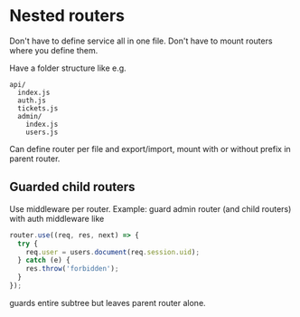 # Nested routers

Don't have to define service all in one file. Don't have to mount routers where you define them.

Have a folder structure like e.g.
```
api/
  index.js
  auth.js
  tickets.js
  admin/
    index.js
    users.js
```

Can define router per file and export/import, mount with or without prefix in parent router.

## Guarded child routers

Use middleware per router. Example: guard admin router (and child routers) with auth middleware like
```js
router.use((req, res, next) => {
  try {
    req.user = users.document(req.session.uid);
  } catch (e) {
    res.throw('forbidden');
  }
});
```
guards entire subtree but leaves parent router alone.
